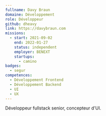 ```yaml
---
fullname: Davy Braun
domaine: Développement
role: Développeur
github: dheavy
link: https://davybraun.com
missions:
  - start: 2021-09-02
    end: 2022-01-27
    status: independent
    employer: BENEXT
    startups:
      - camino
badges:
  - segur
competences:
  - Développement Frontend
  - Développement Backend
  - UI
  - UX
---
```

Développeur fullstack senior, concepteur d'UI.